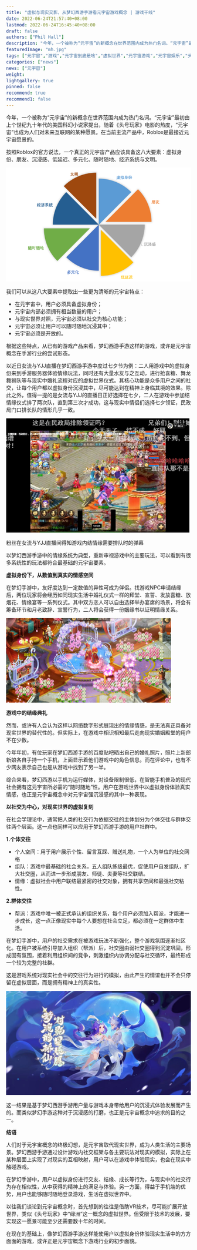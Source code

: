 ```yaml
---
title: "虚拟与现实交影，从梦幻西游手游看元宇宙游戏概念 | 游戏干线"
date: 2022-06-24T21:57:40+08:00
lastmod: 2022-06-24T16:45:40+08:00
draft: false
authors: ["Phil Hall"]
description: "今年，一个被称为“元宇宙”的新概念在世界范围内成为热门名词。“元宇宙”最初由上个世纪九十年代的美国科幻小说家提出，随着《头号玩家》电影的热度，“元宇宙”也成为人们对未来互联网的某种愿景。在当前主流产品中，Roblox是最接近元宇宙愿景的。按照Roblox的官方说法，一个真正的元宇宙产品应该具备这八大要素：虚拟身份、朋友、沉浸感、低延迟、多元化、随时随地、经济系统与文明。"
featuredImage: "mh.jpg"
tags: ["元宇宙","游戏","元宇宙到底是啥","虚拟世界","元宇宙游戏","元宇宙娱乐","头号玩家"]
categories: ["news"]
news: ["元宇宙"]
weight: 
lightgallery: true
pinned: false
recommend: true
recommend1: false
---
```


今年，一个被称为“元宇宙”的新概念在世界范围内成为热门名词。“元宇宙”最初由上个世纪九十年代的美国科幻小说家提出，随着《头号玩家》电影的热度，“元宇宙”也成为人们对未来互联网的某种愿景。在当前主流产品中，Roblox是最接近元宇宙愿景的。

按照Roblox的官方说法，一个真正的元宇宙产品应该具备这八大要素：虚拟身份、朋友、沉浸感、低延迟、多元化、随时随地、经济系统与文明。



![图片](xy.png)



我们可以从这八大要素中提取出一些更为清晰的元宇宙特点：

- 在元宇宙中，用户必须具备虚拟身份；
- 元宇宙内部必须拥有相当数量的用户；
- 与现实世界对照，元宇宙必须以社交为核心功能；
- 元宇宙必须让用户可以随时随地沉浸其中；
- 元宇宙必须是开放的。

 

根据这些特点，从已有的游戏产品来看，梦幻西游手游这样的游戏，或许是元宇宙概念在手游行业的尝试形态。

以近日女流与YJJ直播在梦幻西游手游中度过七夕节为例：二人用游戏中的虚拟身份来到手游服务器体验情缘玩法，同时还有大量水友与之互动，进行抢喜糖、舞龙舞狮队等与现实中婚礼流程对应的虚拟世界仪式。其核心功能是众多用户之间的社交，让每个用户都以虚拟身份沉浸其中，尽可能达到在精神上身临其境的效果。除此之外，值得一提的是女流与YJJ的直播日正好选择在七夕，二人在游戏中参加结情缘仪式排了两次队，直到第三次才成功，这与现实中情侣们选择七夕领证，民政局门口排长队的情形几乎一致。



![图片](sy.jpg)



 粉丝在女流与YJJ直播间得知游戏内结情缘需要排队时的弹幕

以梦幻西游手游中的情缘系统为典型，重新审视游戏中的主要玩法，可以看到有很多系统性的玩法都符合最基础的元宇宙要素。

 

**虚拟身份下，从数值到真实的情感空间** 

在梦幻手游中，友好度达到一定数值的异性可成为伴侣。找游戏NPC申请结缘后，两位玩家将会经历如同现实生活中婚礼仪式一样的拜堂、宣誓、发放喜糖、放烟花、情缘宴等一系列仪式。其中双方恋人可以自由选择举办宴席的场景，将会有筹备环节和月老致辞、宣誓行为，二人将会获得一份姻缘书以证明情缘关系。

 

![图片](xj.jpg)



**游戏中的结缘典礼** 

然而，或许有人会认为这样以网络数字形式展现出的情缘情感，是无法真正具备对现实世界的替代性的。但实际上，在游戏中相识相知最后走向现实婚姻殿堂的用户不在少数。

今年年初，有位玩家在梦幻西游手游的百度贴吧晒出自己的婚礼照片，照片上新郎新娘各自手持一个手机，上面显示着他们游戏中的角色信息。而在评论中，也有不少网友表示自己也是从游戏中找到了另一半。

综合来看，梦幻西游以手机为运行媒体，对设备限制很低，在智能手机普及的现代社会拥有这元宇宙所必需的“随时随地”性。用户在游戏世界中以虚拟身份体验真实情感，也正是元宇宙概念中对元宇宙强沉浸感的其中一种表现。

 

**以社交为中心，对现实世界的虚拟复刻** 

在社会学理论中，通常把人类的社交行为依据交往的主体划分为个体交往与群体交往两个层面。这一点也同样可以应用于梦幻西游手游的用户社群中。

 

**1.个体交往** 

- 个人空间：用于用户展示个性、留言互踩、赠送礼物，一个人为单位的社交网格
- 组队：游戏中最基础的社会关系，五人组队练级最优，促使用户自发组队，扩大社交圈，从而进一步形成朋友、师徒、夫妻等社交联结。
- 情缘：虚拟社会中用户联结最紧密的社交对象，拥有共享空间和最强社交粘性。

 

**2.群体交往** 

- 帮派：游戏中唯一被正式承认的组织关系，每个用户必须加入帮派，才能进一步成长，这一点正像现实中每个人要想在社会立足，都必须在一定群体中生活。

在梦幻手游中，用户的社交需求在被游戏玩法不断强化，整个游戏氛围逐渐社区化。在用户被系统引导加入组织（帮派）后，社交圈由弱社交圈得到沉淀巩固，形成固有氛围，接着利用组织间的竞争，刺激组织内协调分配与社交循环，最终形成一个较为完整的社群。

这是游戏系统对现实社会中的交往行为进行的模拟，由此产生的情谊也并不会只停留在虚拟层面，而是拥有精神上的真实性。

 

![图片](mh.jpg)



这一结果是基于梦幻西游手游用户量与游戏本身带给用户的沉浸式体验发展而产生的。而类似梦幻手游这种对于沉浸感的打磨，也正是元宇宙概念中追求的目的之一。

 

**结语** 

人们对于元宇宙概念的终极幻想，是元宇宙取代现实世界，成为人类生活的主要场景。梦幻西游手游通过设计游戏内社交框架与各主要玩法对现实的模拟，实际上在某种层面上实现了对现实的互相映射，用户可以在游戏中体验现实，也会在现实中触碰游戏。

在梦幻手游中，用户以虚拟身份进行交友、结缘、成长等行为，与现实中的社交行为存在相似性，从中获得的精神上的满足与体验。另一方面，得益于手机端的优势，用户也能够随时随地登录游戏，生活在虚拟世界中。

以往我们谈论到元宇宙概念时，首先想到的往往是借助VR技术，尽可能扩展开放世界，类似《头号玩家》中“绿洲”这一概念的虚拟世界。但受限于技术的发展，要实现这一愿景可能至少还需要数十年的时间。

在现在的基础上，像梦幻西游手游这样能使用户以虚拟身份体验现实生活中的方方面面的游戏，或许正是元宇宙概念下游戏行业的初步面貌。